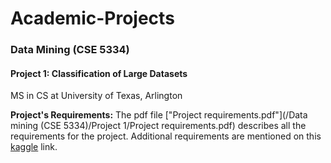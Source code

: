 # Academic-Projects
### Data Mining (CSE 5334)
#### Project 1: Classification of Large Datasets
MS in CS at University of Texas, Arlington

**Project's Requirements:** The pdf file ["Project requirements.pdf"](/Data mining (CSE 5334)/Project 1/Project requirements.pdf) describes all the requirements for the project. Additional requirements are mentioned on this [kaggle](https://www.kaggle.com/c/facebook-recruiting-iii-keyword-extraction) link.

